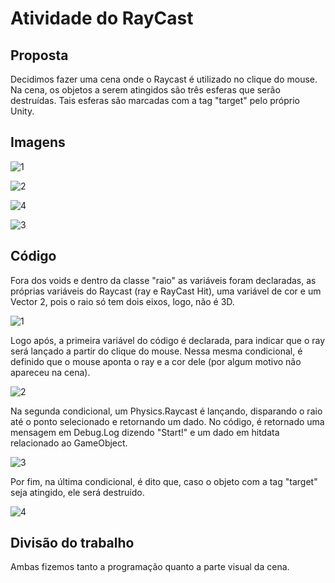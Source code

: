 <h1>Atividade do RayCast</h1>

<h2>Proposta</h2>
<p>Decidimos fazer uma cena onde o Raycast é utilizado no clique do mouse. Na cena, os objetos a serem atingidos são três esferas que serão destruídas. Tais esferas são marcadas com a tag "target" pelo próprio Unity. </p>


<h2>Imagens</h2>

![1](https://github.com/user-attachments/assets/02f5ed15-e93f-43ca-92cd-7ccec49326ad)

![2](https://github.com/user-attachments/assets/81348db5-924a-4358-8836-c98056f8856a)

![4](https://github.com/user-attachments/assets/dbd979a2-fd83-4368-9eb3-5c720fe48258)

![3](https://github.com/user-attachments/assets/c13cd4ce-0527-4330-bffb-718d43c135e5)



<h2>Código</h2>
<p>Fora dos voids e dentro da classe "raio" as variáveis foram declaradas, as próprias variáveis do Raycast (ray e RayCast Hit), uma variável de cor e um Vector 2, pois o raio só tem dois eixos, logo, não é 3D.</p>

![1](https://github.com/user-attachments/assets/a6e88a72-100e-4f6f-8d6b-2e4ba681acb1)

<p>Logo após, a primeira variável do código é declarada, para indicar que o ray será lançado a partir do clique do mouse. Nessa mesma condicional, é definido que o mouse aponta o ray e a cor dele (por algum motivo não apareceu na cena).</p>

![2](https://github.com/user-attachments/assets/8c468a10-0c92-4d19-8db9-ee42547fffc0)

<p>Na segunda condicional, um Physics.Raycast é lançando, disparando o raio até o ponto selecionado e retornando um dado. No código, é retornado uma mensagem em Debug.Log dizendo "Start!" e um dado em hitdata relacionado ao GameObject.</p>

![3](https://github.com/user-attachments/assets/62457a65-98d5-44b3-9b91-0e67091274ec)

<p>Por fim, na última condicional, é dito que, caso o objeto com a tag "target" seja atingido, ele será destruído.</p>

![4](https://github.com/user-attachments/assets/559017ae-cc59-4c90-b1a4-3f6845dc3cdb)

<h2>Divisão do trabalho</h2>
<p>Ambas fizemos tanto a programação quanto a parte visual da cena.</p>


